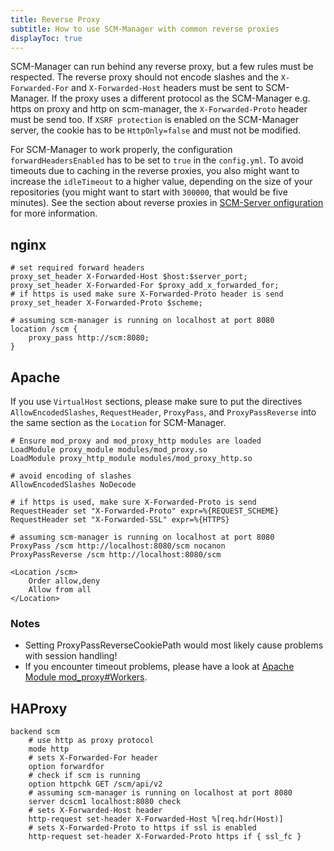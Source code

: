 ```yaml
---
title: Reverse Proxy
subtitle: How to use SCM-Manager with common reverse proxies
displayToc: true
---
```


SCM-Manager can run behind any reverse proxy, but a few rules must be respected.
The reverse proxy should not encode slashes and the `X-Forwarded-For` and `X-Forwarded-Host` headers must be sent to
SCM-Manager.
If the proxy uses a different protocol as the SCM-Manager e.g. https on proxy and http on scm-manager, the
`X-Forwarded-Proto` header must be send too.
If `XSRF protection` is enabled on the SCM-Manager server, the cookie has to be `HttpOnly=false` and must not be
modified.

For SCM-Manager to work properly, the configuration `forwardHeadersEnabled` has to be set to `true` in the `config.yml`.
To avoid timeouts due to caching in the reverse proxies, you also might want to increase the `idleTimeout` to a higher
value, depending on the size of your repositories (you might want to start with `300000`, that would be five minutes).
See the section about reverse proxies in [SCM-Server onfiguration](scm-server.md) for more information.

## nginx

```nginx
# set required forward headers
proxy_set_header X-Forwarded-Host $host:$server_port;
proxy_set_header X-Forwarded-For $proxy_add_x_forwarded_for;
# if https is used make sure X-Forwarded-Proto header is send
proxy_set_header X-Forwarded-Proto $scheme;

# assuming scm-manager is running on localhost at port 8080
location /scm {
    proxy_pass http://scm:8080;
}
```

## Apache

If you use `VirtualHost` sections, please make sure to put the directives `AllowEncodedSlashes`, `RequestHeader`,
`ProxyPass`, and `ProxyPassReverse` into the same section as the `Location` for SCM-Manager.

```apacheconf
# Ensure mod_proxy and mod_proxy_http modules are loaded
LoadModule proxy_module modules/mod_proxy.so
LoadModule proxy_http_module modules/mod_proxy_http.so

# avoid encoding of slashes
AllowEncodedSlashes NoDecode

# if https is used, make sure X-Forwarded-Proto is send
RequestHeader set "X-Forwarded-Proto" expr=%{REQUEST_SCHEME}
RequestHeader set "X-Forwarded-SSL" expr=%{HTTPS}

# assuming scm-manager is running on localhost at port 8080
ProxyPass /scm http://localhost:8080/scm nocanon
ProxyPassReverse /scm http://localhost:8080/scm

<Location /scm>
    Order allow,deny
    Allow from all
</Location>
```

### Notes

* Setting ProxyPassReverseCookiePath would most likely cause problems with session handling!
* If you encounter timeout problems, please have a look at [Apache Module mod_proxy#Workers](http://httpd.apache.org/docs/current/mod/mod_proxy.html#workers).

## HAProxy

```apacheconf
backend scm
    # use http as proxy protocol
    mode http
    # sets X-Forwarded-For header
    option forwardfor
    # check if scm is running
    option httpchk GET /scm/api/v2
    # assuming scm-manager is running on localhost at port 8080
    server dcscm1 localhost:8080 check
    # sets X-Forwarded-Host header
    http-request set-header X-Forwarded-Host %[req.hdr(Host)]
    # sets X-Forwarded-Proto to https if ssl is enabled
    http-request set-header X-Forwarded-Proto https if { ssl_fc }
```
